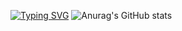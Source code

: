 [![Typing SVG](https://readme-typing-svg.demolab.com?font=Fira+Code&size=24&pause=1000&width=435&lines=%E8%80%90%E5%BF%83%E6%98%AF%E7%94%9F%E6%B4%BB%E7%9A%84%E5%85%B3%E9%94%AE)](https://git.io/typing-svg)
![Anurag's GitHub stats](https://github-readme-stats.vercel.app/api?username=HOWILLMAKEIT)


